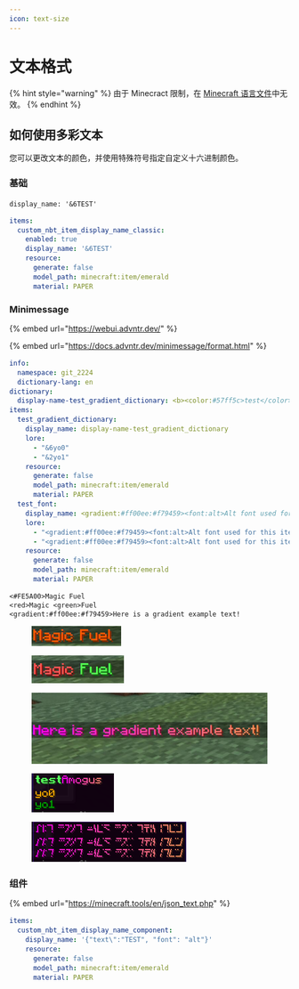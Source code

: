 ```yaml
---
icon: text-size
---
```


# 文本格式

{% hint style="warning" %}
由于 Minecract 限制，在 [Minecraft 语言文件](minecraft-language-files.md)中无效。
{% endhint %}

## 如何使用多彩文本

您可以更改文本的颜色，并使用特殊符号指定自定义十六进制颜色。

### 基础

`display_name: '&6TEST'`

```yml
items:
  custom_nbt_item_display_name_classic:
    enabled: true
    display_name: '&6TEST'
    resource:
      generate: false
      model_path: minecraft:item/emerald
      material: PAPER

```

### Minimessage

{% embed url="https://webui.advntr.dev/" %}

{% embed url="https://docs.advntr.dev/minimessage/format.html" %}

```yml
info:
  namespace: git_2224
  dictionary-lang: en
dictionary:
  display-name-test_gradient_dictionary: <b><color:#57ff5c>test</color></b><gradient:#ff00ee:#f79459>Amogus</gradient>
items:
  test_gradient_dictionary:
    display_name: display-name-test_gradient_dictionary
    lore:
      - "&6yo0"
      - "&2yo1"
    resource:
      generate: false
      model_path: minecraft:item/emerald
      material: PAPER
  test_font:
    display_name: <gradient:#ff00ee:#f79459><font:alt>Alt font used for this item</font></gradient>
    lore:
      - "<gradient:#ff00ee:#f79459><font:alt>Alt font used for this item</font></gradient>"
      - "<gradient:#ff00ee:#f79459><font:alt>Alt font used for this item</font></gradient>"
    resource:
      generate: false
      model_path: minecraft:item/emerald
      material: PAPER
```

```
<#FE5A00>Magic Fuel
<red>Magic <green>Fuel
<gradient:#ff00ee:#f79459>Here is a gradient example text!
```

<div><figure><img src="../.gitbook/assets/image (3) (1).png" alt=""><figcaption></figcaption></figure> <figure><img src="../.gitbook/assets/image (2) (1) (1).png" alt=""><figcaption></figcaption></figure> <figure><img src="../.gitbook/assets/image (45).png" alt=""><figcaption></figcaption></figure></div>

<div><figure><img src="../.gitbook/assets/example_minimessage_2.png" alt=""><figcaption></figcaption></figure> <figure><img src="../.gitbook/assets/example_minimessage_1.png" alt=""><figcaption></figcaption></figure></div>

### 组件

{% embed url="https://minecraft.tools/en/json_text.php" %}

```yaml
items:  
  custom_nbt_item_display_name_component:
    display_name: '{"text\":"TEST", "font": "alt"}'
    resource:
      generate: false
      model_path: minecraft:item/emerald
      material: PAPER
```